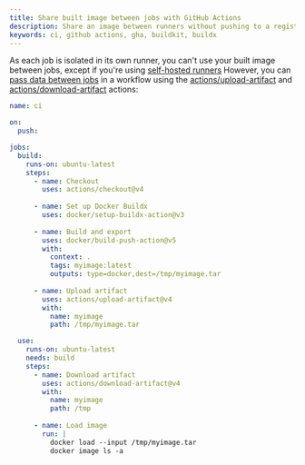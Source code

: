 ```yaml
---
title: Share built image between jobs with GitHub Actions
description: Share an image between runners without pushing to a registry
keywords: ci, github actions, gha, buildkit, buildx
---
```


As each job is isolated in its own runner, you can't use your built image
between jobs, except if you're using [self-hosted runners](https://docs.github.com/en/actions/hosting-your-own-runners/about-self-hosted-runners)
However, you can [pass data between jobs](https://docs.github.com/en/actions/using-workflows/storing-workflow-data-as-artifacts#passing-data-between-jobs-in-a-workflow)
in a workflow using the [actions/upload-artifact](https://github.com/actions/upload-artifact)
and [actions/download-artifact](https://github.com/actions/download-artifact)
actions:

```yaml
name: ci

on:
  push:

jobs:
  build:
    runs-on: ubuntu-latest
    steps:
      - name: Checkout
        uses: actions/checkout@v4
      
      - name: Set up Docker Buildx
        uses: docker/setup-buildx-action@v3
      
      - name: Build and export
        uses: docker/build-push-action@v5
        with:
          context: .
          tags: myimage:latest
          outputs: type=docker,dest=/tmp/myimage.tar
      
      - name: Upload artifact
        uses: actions/upload-artifact@v4
        with:
          name: myimage
          path: /tmp/myimage.tar

  use:
    runs-on: ubuntu-latest
    needs: build
    steps:
      - name: Download artifact
        uses: actions/download-artifact@v4
        with:
          name: myimage
          path: /tmp
      
      - name: Load image
        run: |
          docker load --input /tmp/myimage.tar
          docker image ls -a
```
